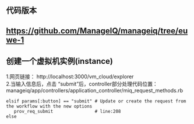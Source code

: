 ## **代码版本**   
https://github.com/ManageIQ/manageiq/tree/euwe-1       
-----

## **创建一个虚拟机实例(instance)** 

1.网页链接： http://localhost:3000/vm_cloud/explorer    
2.当输入信息后，点击 “submit”后，controller部分处理代码位置：   manageiq/app/controllers/application_controller/miq_request_methods.rb     
```
elsif params[:button] == "submit" # Update or create the request from the workflow with the new options
   prov_req_submit                # line:208
else
```